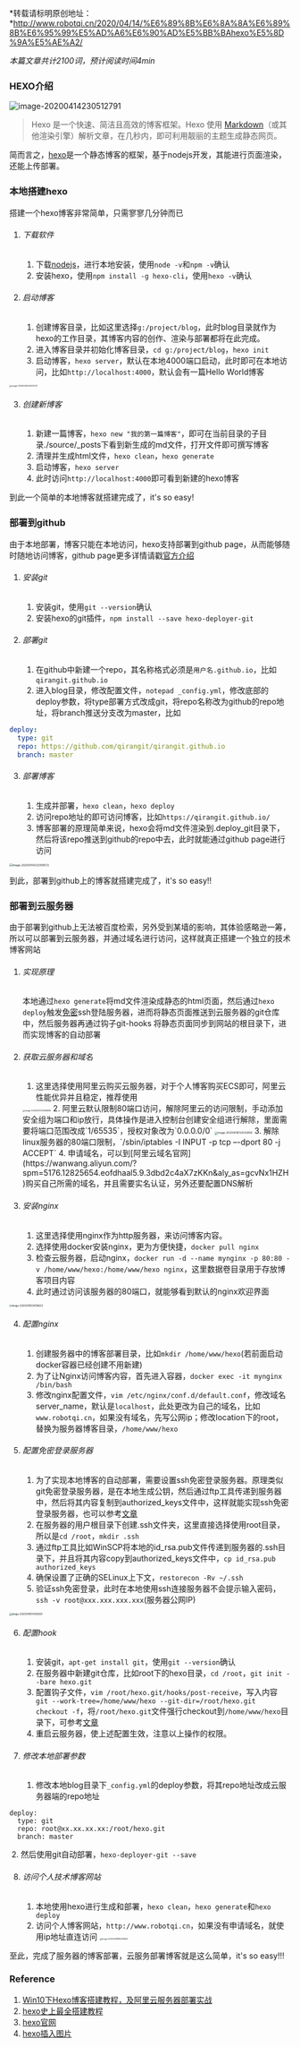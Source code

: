 *转载请标明原创地址：*http://www.robotqi.cn/2020/04/14/%E6%89%8B%E6%8A%8A%E6%89%8B%E6%95%99%E5%AD%A6%E6%90%AD%E5%BB%BAhexo%E5%8D%9A%E5%AE%A2/

*本篇文章共计2100词，预计阅读时间4min*



### HEXO介绍

<img src="手把手教学搭建hexo博客\image-20200414222922417.png" alt="image-20200414230512791" style="zoom:100%;" />

> Hexo 是一个快速、简洁且高效的博客框架。Hexo 使用 [Markdown](http://daringfireball.net/projects/markdown/)（或其他渲染引擎）解析文章，在几秒内，即可利用靓丽的主题生成静态网页。

简而言之，[hexo](https://hexo.io/zh-cn/)是一个静态博客的框架，基于nodejs开发，其能进行页面渲染，还能上传部署。



### 本地搭建hexo

搭建一个hexo博客非常简单，只需寥寥几分钟而已
1. ###### 下载软件
    1. 下载[nodejs](http://nodejs.cn/)，进行本地安装，使用`node -v`和`npm -v`确认
    2. 安装hexo，使用`npm install -g hexo-cli`，使用`hexo -v`确认
2. ###### 启动博客
    1. 创建博客目录，比如这里选择`g:/project/blog`，此时blog目录就作为hexo的工作目录，其博客内容的创作、渲染与部署都将在此完成。
    2. 进入博客目录并初始化博客目录，`cd g:/project/blog`，`hexo init`
    3. 启动博客，`hexo server`，默认在本地4000端口启动，此时即可在本地访问，比如`http://localhost:4000`，默认会有一篇Hello World博客  

<img src="手把手教学搭建hexo博客\image-20200414230512791.png" alt="image-20200414230512791" style="zoom:25%;" />
    

3. ###### 创建新博客
   
   1. 新建一篇博客，`hexo new "我的第一篇博客"`，即可在当前目录的子目录./source/_posts下看到新生成的md文件，打开文件即可撰写博客
   2. 清理并生成html文件，`hexo clean`，`hexo generate`
   3. 启动博客，`hexo server`
   4. 此时访问`http://localhost:4000`即可看到新建的hexo博客

到此一个简单的本地博客就搭建完成了，it's so easy!



### 部署到github

由于本地部署，博客只能在本地访问，hexo支持部署到github page，从而能够随时随地访问博客，github page更多详情请戳[官方介绍](https://pages.github.com/)
1. ###### 安装git
   
    1. 安装git，使用`git --version`确认
    2. 安装hexo的git插件，`npm install --save hexo-deployer-git`
2. ###### 部署git
   
    1. 在github中新建一个repo，其名称格式必须是`用户名.github.io`，比如`qirangit.github.io`
    2. 进入blog目录，修改配置文件，`notepad _config.yml`，修改底部的deploy参数，将type部署方式改成git，将repo名称改为github的repo地址，将branch推送分支改为master，比如

```yaml
deploy:
  type: git
  repo: https://github.com/qirangit/qirangit.github.io
  branch: master
```
 3. ###### 部署博客
    
    1. 生成并部署，`hexo clean`，`hexo deploy`
    2. 访问repo地址的即可访问博客，比如`https://qirangit.github.io/`
    3. 博客部署的原理简单来说，hexo会将md文件渲染到.deploy_git目录下，然后将该repo推送到github的repo中去，此时就能通过github page进行访问

<img src="手把手教学搭建hexo博客\image-20200414232109572.png" alt="image-20200414232109572" style="zoom:35%;" />

到此，部署到github上的博客就搭建完成了，it's so easy!!



### 部署到云服务器
由于部署到github上无法被百度检索，另外受到某墙的影响，其体验感略逊一筹，所以可以部署到云服务器，并通过域名进行访问，这样就真正搭建一个独立的技术博客网站
1. ###### 实现原理  

   ​		本地通过`hexo generate`将md文件渲染成静态的html页面，然后通过`hexo deploy`触发[免密](https://blog.csdn.net/jeikerxiao/article/details/84105529)ssh登陆服务器，进而将静态页面推送到云服务器的git仓库中，然后服务器再通过钩子git-hooks 将静态页面同步到网站的根目录下，进而实现博客的自动部署

2. ###### 获取云服务器和域名

   1. 这里选择使用阿里云购买云服务器，对于个人博客购买ECS即可，阿里云性能优异并且稳定，推荐使用
   <img src="手把手教学搭建hexo博客\image-20200417231959695.png" alt="image-20200417231959695" style="zoom:25%;" />
   2. 阿里云默认限制80端口访问，解除阿里云的访问限制，手动添加安全组为端口和ip放行，具体操作是进入控制台创建安全组进行解除，里面需要将端口范围改成`1/65535`，授权对象改为`0.0.0.0/0`
   <img src="手把手教学搭建hexo博客\image-20200418134332806.png" alt="image-20200418134332806" style="zoom:33%;" />
    3. 解除linux服务器的80端口限制，`/sbin/iptables -I INPUT -p tcp –-dport 80 -j ACCEPT`
    4. 申请域名，可以到[阿里云域名官网](https://wanwang.aliyun.com/?spm=5176.12825654.eofdhaal5.9.3dbd2c4aX7zKKn&aly_as=gcvNx1HZH)购买自己所需的域名，并且需要实名认证，另外还要配置DNS解析

3. ###### 安装nginx

   1. 这里选择使用nginx作为http服务器，来访问博客内容。
   2. 选择使用docker安装nginx，更为方便快捷，`docker pull nginx`
   3. 检查云服务器，启动nginx，`docker run -d --name mynginx -p 80:80 -v /home/www/hexo:/home/www/hexo nginx`，这里数据卷目录用于存放博客项目内容
   4. 此时通过访问该服务器的80端口，就能够看到默认的nginx欢迎界面

<img src="手把手教学搭建hexo博客\image-20200418134916633.png" alt="image-20200418134916633" style="zoom:30%;" />

4. ###### 配置nginx
   
   1. 创建服务器中的博客部署目录，比如`mkdir /home/www/hexo`(若前面启动docker容器已经创建不用新建)
   2. 为了让Nginx访问博客内容，首先进入容器，`docker exec -it mynginx /bin/bash`
   3. 修改nginx配置文件，`vim /etc/nginx/conf.d/default.conf`，修改域名server_name，默认是`localhost`，此处更改为自己的域名，比如`www.robotqi.cn`，如果没有域名，先写公网ip；修改location下的root，替换为服务器博客目录，`/home/www/hexo`
5. ###### 配置免密登录服务器
   
   1. 为了实现本地博客的自动部署，需要设置ssh免密登录服务器。原理类似git免密登录服务器，是在本地生成公钥，然后通过ftp工具传递到服务器中，然后将其内容复制到authorized_keys文件中，这样就能实现ssh免密登录服务器，也可以参考[文章](https://blog.csdn.net/jeikerxiao/article/details/84105529)
   2. 在服务器的用户根目录下创建.ssh文件夹，这里直接选择使用root目录，所以是`cd /root`，`mkdir .ssh`
   3. 通过ftp工具比如WinSCP将本地的id_rsa.pub文件传递到服务器的.ssh目录下，并且将其内容copy到authorized_keys文件中，`cp id_rsa.pub authorized_keys`
   4. 确保设置了正确的SELinux上下文，`restorecon -Rv ~/.ssh`
   5. 验证ssh免密登录，此时在本地使用ssh连接服务器不会提示输入密码，`ssh -v root@xxx.xxx.xxx.xxx`(服务器公网IP)

<img src="手把手教学搭建hexo博客\image-20200418141305801.png" alt="image-20200418141305801" style="zoom:30%;" />


6. ###### 配置hook
   
    1. 安装git，`apt-get install git`，使用`git --version`确认
    2. 在服务器中新建git仓库，比如root下的hexo目录，`cd /root`，`git init --bare hexo.git`
    3. 配置钩子文件，`vim /root/hexo.git/hooks/post-receive`，写入内容` git --work-tree=/home/www/hexo --git-dir=/root/hexo.git checkout -f`，将`/root/hexo.git`文件强行checkout到`/home/www/hexo`目录下，可参考[文章](https://blog.csdn.net/swatyb/article/details/52050846)
    4. 重启云服务器，使上述配置生效，注意以上操作的权限。
    
2. ###### 修改本地部署参数

    1. 修改本地blog目录下`_config.yml`的deploy参数，将其repo地址改成云服务器端的repo地址
```
deploy:
  type: git
  repo: root@xx.xx.xx.xx:/root/hexo.git
  branch: master
```
​		2. 然后使用git自动部署，`hexo-deployer-git --save`

8. ###### 访问个人技术博客网站
    1. 本地使用hexo进行生成和部署，`hexo clean`，`hexo generate`和`hexo deploy`
    2. 访问个人博客网站，`http://www.robotqi.cn`，如果没有申请域名，就使用ip地址直连访问
       <img src="手把手教学搭建hexo博客\image-20200418182539943.png" alt="image-20200418182539943" style="zoom:25%;" />

至此，完成了服务器的博客部署，云服务部署博客就是这么简单，it's so easy!!!



### Reference
 1. [Win10下Hexo博客搭建教程，及阿里云服务器部署实战](https://mp.weixin.qq.com/s/JTTUYJTvtdT6X2fvLUBFZg)
 2. [hexo史上最全搭建教程](https://blog.csdn.net/sinat_37781304/article/details/82729029)
 3. [hexo官网](https://hexo.io/zh-cn/)
 4. [hexo插入图片](https://blog.csdn.net/zhangyu4863/article/details/81008511)

